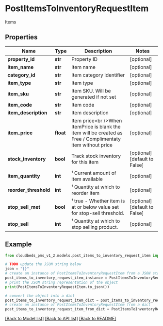 # PostItemsToInventoryRequestItem

Items

## Properties

Name | Type | Description | Notes
------------ | ------------- | ------------- | -------------
**property_id** | **str** | Property ID | [optional] 
**item_name** | **str** | Item name | [optional] 
**category_id** | **str** | Item category identifier | [optional] 
**item_type** | **str** | Item type | [optional] 
**item_sku** | **str** | Item SKU. Will be generated if not set | [optional] 
**item_code** | **str** | Item code | [optional] 
**item_description** | **str** | Item description | [optional] 
**item_price** | **float** | Item price&lt;br /&gt;When ItemPrice is blank the item will be created as Free / Complimentaty item without price | [optional] 
**stock_inventory** | **bool** | Track stock inventory for this item | [optional] [default to False]
**item_quantity** | **int** | ¹ Current amount of item available | [optional] 
**reorder_threshold** | **int** | ¹ Quantity at which to reorder item | [optional] 
**stop_sell_met** | **bool** | ¹ true - Whether item is at or below value set for stop-sell threshold. | [optional] [default to False]
**stop_sell** | **int** | ¹ Quantity at which to stop selling product. | [optional] 

## Example

```python
from cloudbeds_pms_v1_2.models.post_items_to_inventory_request_item import PostItemsToInventoryRequestItem

# TODO update the JSON string below
json = "{}"
# create an instance of PostItemsToInventoryRequestItem from a JSON string
post_items_to_inventory_request_item_instance = PostItemsToInventoryRequestItem.from_json(json)
# print the JSON string representation of the object
print(PostItemsToInventoryRequestItem.to_json())

# convert the object into a dict
post_items_to_inventory_request_item_dict = post_items_to_inventory_request_item_instance.to_dict()
# create an instance of PostItemsToInventoryRequestItem from a dict
post_items_to_inventory_request_item_from_dict = PostItemsToInventoryRequestItem.from_dict(post_items_to_inventory_request_item_dict)
```
[[Back to Model list]](../README.md#documentation-for-models) [[Back to API list]](../README.md#documentation-for-api-endpoints) [[Back to README]](../README.md)


